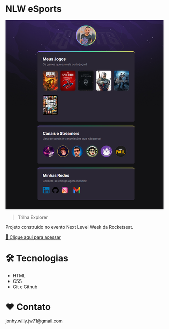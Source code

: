 # NLW eSports

![preview](./.github/preview.png)

> Trilha Explorer

Projeto construído no evento Next Level Week da Rocketseat.

[ 🔗 Clique aqui para acessar](https://jonhy-willy.github.io/Projeto_Esports_Rocketseat/)

# 🛠 Tecnologias

- HTML
- CSS
- Git e Github

# ❤ Contato

jonhy.willy.jw71@gmail.com
